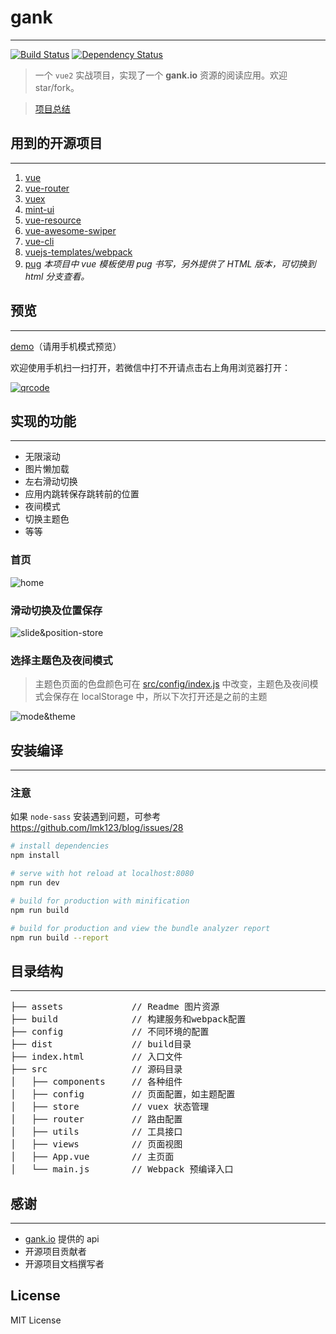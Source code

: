 # gank
---

[![Build Status](https://travis-ci.org/xandeer/gank.svg?branch=dev)](https://travis-ci.org/xandeer/gank)
[![Dependency Status](https://www.versioneye.com/user/projects/58abe78eb4d2a20045c15823/badge.svg?style=flat-square)](https://www.versioneye.com/user/projects/58abe78eb4d2a20045c15823)

> 一个 `vue2` 实战项目，实现了一个 **gank.io** 资源的阅读应用。欢迎 star/fork。

> [项目总结](http://xandeer.me/2017/02/Vue-%E5%88%9D%E4%BD%93%E9%AA%8C/)

## 用到的开源项目
***
1. [vue](https://github.com/vuejs/vue)
2. [vue-router](https://github.com/vuejs/vue-router)
3. [vuex](https://github.com/vuejs/vuex)
4. [mint-ui](https://github.com/ElemeFE/mint-ui)
5. [vue-resource](https://github.com/pagekit/vue-resource)
6. [vue-awesome-swiper](https://github.com/surmon-china/vue-awesome-swiper)
7. [vue-cli](https://github.com/vuejs/vue-cli)
8. [vuejs-templates/webpack](https://github.com/vuejs-templates/webpack)
9. [pug](https://github.com/pugjs/pug) *本项目中 vue 模板使用 pug 书写，另外提供了 HTML 版本，可切换到 html 分支查看。*

## 预览
***
[demo](http://xandeer.me/gank)（请用手机模式预览）

欢迎使用手机扫一扫打开，若微信中打不开请点击右上角用浏览器打开：

[![qrcode](assets/qrcode.png)](http://xandeer.me/gank)

## 实现的功能
***
- 无限滚动
- 图片懒加载
- 左右滑动切换
- 应用内跳转保存跳转前的位置
- 夜间模式
- 切换主题色
- 等等

### 首页

![home](assets/home.png)

### 滑动切换及位置保存

![slide&position-store](assets/slide&position-store.gif)

### 选择主题色及夜间模式

> 主题色页面的色盘颜色可在 [src/config/index.js](src/config/index.js) 中改变，主题色及夜间模式会保存在 localStorage 中，所以下次打开还是之前的主题

![mode&theme](assets/mode&theme.gif)

## 安装编译
***
### 注意

如果 `node-sass` 安装遇到问题，可参考 https://github.com/lmk123/blog/issues/28

``` bash
# install dependencies
npm install

# serve with hot reload at localhost:8080
npm run dev

# build for production with minification
npm run build

# build for production and view the bundle analyzer report
npm run build --report
```

## 目录结构
***
<pre>
├── assets             // Readme 图片资源
├── build              // 构建服务和webpack配置
├── config             // 不同环境的配置
├── dist               // build目录
├── index.html         // 入口文件
├── src                // 源码目录
│   ├── components     // 各种组件
│   ├── config         // 页面配置，如主题配置
│   ├── store          // vuex 状态管理
│   ├── router         // 路由配置
│   ├── utils          // 工具接口
│   ├── views          // 页面视图
│   ├── App.vue        // 主页面
│   └── main.js        // Webpack 预编译入口
</pre>

## 感谢
---
- [gank.io](http://gank.io/api) 提供的 api
- 开源项目贡献者
- 开源项目文档撰写者

## License

MIT License
